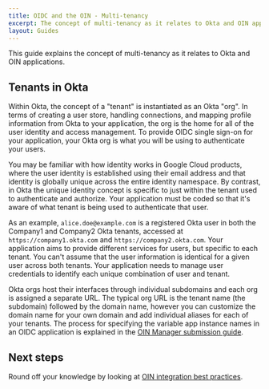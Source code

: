 ```yaml
---
title: OIDC and the OIN - Multi-tenancy
excerpt: The concept of multi-tenancy as it relates to Okta and OIN applications.
layout: Guides
---
```


This guide explains the concept of multi-tenancy as it relates to Okta and OIN applications.

## Tenants in Okta

Within Okta, the concept of a "tenant" is instantiated as an Okta "org". In terms of creating a user store, handling connections, and mapping profile information from Okta to your application, the org is the home for all of the user identity and access management. To provide OIDC single sign-on for your application, your Okta org is what you will be using to authenticate your users.

You may be familiar with how identity works in Google Cloud products, where the user identity is established using their email address and that identity is globally unique across the entire identity namespace. By contrast, in Okta the unique identity concept is specific to just within the tenant used to authenticate and authorize. Your application must be coded so that it's aware of what tenant is being used to authenticate that user.

As an example, `alice.doe@example.com` is a registered Okta user in both the Company1 and Company2 Okta tenants, accessed at `https://company1.okta.com` and `https://company2.okta.com`. Your application aims to provide different services for users, but specific to each tenant. You can't assume that the user information is identical for a given user across both tenants. Your application needs to manage user credentials to identify each unique combination of user and tenant.

Okta orgs host their interfaces through individual subdomains and each org is assigned a separate URL. The typical org URL is the tenant name (the subdomain) followed by the domain name, however you can customize the domain name for your own domain and add individual aliases for each of your tenants. The process for specifying the variable app instance names in an OIDC application is explained in the [OIN Manager submission guide](/docs/guides/submit-app/openidconnect/submission2-specific/#protocol-specific-settings).

## Next steps

Round off your knowledge by looking at [OIN integration best practices](/docs/guides/oin-oidc-best-practices/).
